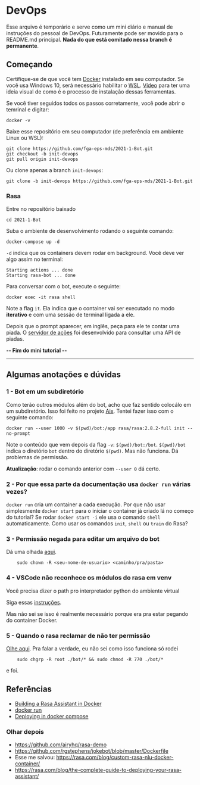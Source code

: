 # DevOps
Esse arquivo é temporário e serve como um mini diário e manual de instruções do pessoal de DevOps. Futuramente pode ser movido para o README.md principal. 
**Nada do que está comitado nessa branch é permanente**.


## Começando
Certifique-se de que você tem 
[Docker](https://docs.docker.com/get-docker/) instalado em seu
computador. Se você usa Windows 10, será necessário habilitar
o [WSL](https://docs.microsoft.com/pt-br/windows/wsl/install-win10).
[Vídeo](https://www.youtube.com/watch?v=oQ08ZaOAiGU&ab_channel=CaravanaCloud)
para ter uma ideia visual de como é o processo de instalação dessas ferramentas.

Se você tiver seguidos todos os passos corretamente, você pode abrir
o temrinal e digitar:

    docker -v

Baixe esse repositório em seu computador (de preferência em ambiente Linux ou 
WSL):

    git clone https://github.com/fga-eps-mds/2021-1-Bot.git
    git checkout -b init-devops
    git pull origin init-devops

Ou clone apenas a branch `init-devops`:
    
    git clone -b init-devops https://github.com/fga-eps-mds/2021-1-Bot.git
    

### Rasa
Entre no repositório baixado

    cd 2021-1-Bot

Suba o ambiente de desenvolvimento rodando o seguinte comando:

    docker-compose up -d

`-d` indica que os containers devem rodar em background. Você deve ver algo 
assim no terminal:

    Starting actions ... done
    Starting rasa-bot ... done

Para conversar com o bot, execute o seguinte:

    docker exec -it rasa shell

Note a flag `it`. Ela indica que o container vai ser executado no modo
**iterativo** e com uma sessão de terminal ligada a ele. 

Depois que o prompt aparecer, em inglês, peça para ele te contar uma piada.
O [servidor de ações](actions/actions.py) foi desenvolvido para 
consultar uma API de piadas.

**-- Fim do mini tutorial --**

---

## Algumas anotações e dúvidas
### 1 - Bot em um subdiretório
Como terão outros módulos além do bot, acho que faz sentido colocálo em um subdiretório.
Isso foi feito no projeto [Aix](https://github.com/fga-eps-mds/2019.1-Aix). 
Tentei fazer isso com o seguinte comando:
    
    docker run --user 1000 -v $(pwd)/bot:/app rasa/rasa:2.8.2-full init --no-prompt

Note o conteúdo que vem depois da flag `-v`: `$(pwd)/bot:/bot`. `$(pwd)/bot`
indica o diretório `bot` dentro do diretório `$(pwd)`. Mas não funciona. Dá 
problemas de permissão. 

**Atualização**: rodar o comando anterior com ``--user 0`` dá certo.



### 2 - Por que essa parte da documentação usa `docker run` várias vezes?
`docker run` cria um container a cada execução. Por que não usar 
simplesmente `docker start` para o iniciar o container já criado 
lá no começo do tutorial?  Se rodar `docker start -i` ele usa o comando 
`shell` automaticamente. Como usar os comandos `init`, `shell` ou `train`
do Rasa?


### 3 - Permissão negada para editar um arquivo do bot
Dá uma olhada [aqui](https://github.com/microsoft/vscode-remote-release/issues/1008).

        sudo chown -R <seu-nome-de-usuario> <caminho/pra/pasta>


### 4 - VSCode não reconhece os módulos do rasa em venv
Você precisa dizer o path pro interpretador python do ambiente
virtual

Siga essas [instruções](https://stackoverflow.com/questions/54106071/how-can-i-set-up-a-virtual-environment-for-python-in-visual-studio-code).

Mas não sei se isso é realmente necessário porque era pra estar pegando do 
container Docker.


### 5 - Quando o rasa reclamar de não ter permissão
[Olhe aqui](https://rasa.com/docs/rasa-x/installation-and-setup/install/docker-compose/#mounted-directories). Pra falar a verdade, eu não sei como isso funciona só rodei

        sudo chgrp -R root ./bot/* && sudo chmod -R 770 ./bot/*

e foi.
## Referências
- [Building a Rasa Assistant in Docker](https://rasa.com/docs/rasa/docker/building-in-docker/)
- [docker run](https://docs.docker.com/engine/reference/commandline/run/)
- [Deploying in docker compose](https://rasa.com/docs/rasa/docker/deploying-in-docker-compose/)


### Olhar depois
- https://github.com/airyhq/rasa-demo
- https://github.com/rgstephens/jokebot/blob/master/Dockerfile
- Esse me salvou: https://rasa.com/blog/custom-rasa-nlu-docker-container/
- https://rasa.com/blog/the-complete-guide-to-deploying-your-rasa-assistant/
